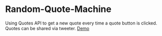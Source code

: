 # Random-Quote-Machine
Using Quotes API to get a new quote every time a quote button is clicked.
Quotes can be shared via tweeter.
[Demo](https://codepen.io/sam-shudukhi/full/qprPKx/)
